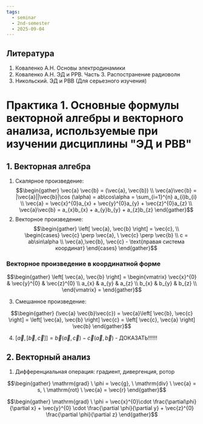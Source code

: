 ```yaml
---
tags:
  - seminar
  - 2nd-semester
  - 2025-09-04
---
```

## Литература

1. Коваленко А.Н. Основы электродинамики
2. Коваленко А.Н. ЭД и РРВ. Часть 3. Распостранение радиоволн
3. Никольский. ЭД и РВВ (Для серьезного изучения)

# Практика 1. Основные формулы векторной алгебры и векторного анализа, используемые при изучении дисциплины "ЭД и РВВ" 

## 1. Векторная алгебра

1. Скалярное произведение: 
$$\begin{gather}
\vec{a} \vec{b} = (\vec{a}, \vec{b}) \\
\vec{a}\vec{b} = |\vec{a}||\vec{b}|\cos (\alpha) = ab\cos\alpha = \sum_{i=1}^{n} a_{i}b_{i} \\
\vec{a} = \vec{x}^{0}a_{x} + \vec{y}^{0}a_{y} + \vec{z}^{0}a_{z} \\
\vec{a}\vec{b} = a_{x}b_{x} + a_{y}b_{y} + a_{z}b_{z}
\end{gather}$$
2. Векторное произведение:
$$\begin{gather}
\left[ \vec{a}, \vec{b} \right] = \vec{c}, \\
\begin{cases}
\vec{c} \perp \vec{a}, \ \vec{c} \perp \vec{b} \\
c = ab\sin\alpha \\
\vec{a},\vec{b}, \vec{c} - \text{правая система координат}
\end{cases}
\end{gather}$$

### Векторное произведение в координатной форме

$$\begin{gather}
\left[ \vec{a}, \vec{b} \right] = \begin{vmatrix}
\vec{x}^{0} & \vec{y}^{0} & \vec{z}^{0} \\
a_{x} & a_{y} & a_{z} \\
b_{x} & b_{y} & b_{z} \\
\end{vmatrix} = 
\end{gather}$$

3. Смешанное произведение:

$$\begin{gather}
(\vec{a} \vec{b}\vec{c}) = \vec{a}\left[ \vec{b}, \vec{c} \right] = \left[ \vec{a}, \vec{b} \right] \vec{c} = \left[ \vec{c}, \vec{a} \right] \vec{b}
\end{gather}$$

4. $\left[ \vec{a}, \left[ \vec{b}, \vec{c} \right] \right] = \vec{b}(\vec{a}, \vec{c}) - \vec{c}(\vec{a}, \vec{b})$ - ДОКАЗАТЬ!!!!!!

## 2. Векторный анализ

1. Дифференциальная операция: градиент, дивергенция, ротор

$$\begin{gather}
\mathrm{grad} \ \phi = \vec{g}, \ \mathrm{div} \ \vec{a} = s, \ \mathrm{rot} \ \vec{a} = \vec{r}
\end{gather}$$

$$\begin{gather}
\mathrm{grad} \ \phi = \vec{x}^{0}\cdot \frac{\partial\phi}{\partial x} + \vec{y}^{0} \cdot \frac{\partial \phi}{\partial y} + \vec{z}^{0} \frac{\partial \phi}{\partial z}
\end{gather}$$
